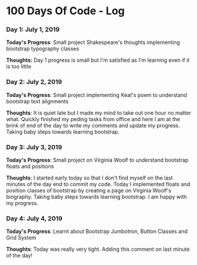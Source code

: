 # 100 Days Of Code - Log

### Day 1: July 1, 2019

**Today's Progress**: Small project Shakespeare's thoughts implementing bootstrap typography classes

**Thoughts:** Day 1 progress is small but I'm satisfied as I'm learning even if it is too little

### Day 2: July 2, 2019

**Today's Progress**: Small project implementing Keat's poem to understand bootstrap text alignments

**Thoughts**: It is quiet late but I made my mind to take out one hour no matter what. Quickly finished my peding tasks from office and here I am at the brink of end of the day to write my comments and update my progress. Taking baby steps towards learning bootstrap.

### Day 3: July 3, 2019

**Today's Progress**: Small project on Virginia Woolf to understand bootstrap floats and positions

**Thoughts**: I started early today so that I don't find myself on the last minutes of the day end to commit my code. Today I implemented floats and position classes of bootstrap by creating a page on Virginia Woolf's biography. Taking baby steps towards learning bootstrap. I am happy with my progress.

### Day 4: July 4, 2019

**Today's Progress**: Learnt about Bootstrap Jumbotron, Button Classes and Grid System

**Thoughts**: Today was really very tight. Adding this comment on last minute of the day!
